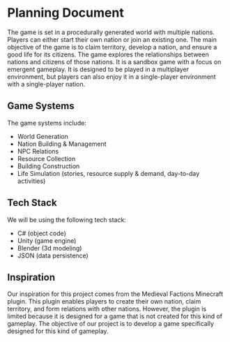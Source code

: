 # Planning Document
The game is set in a procedurally generated world with multiple nations. Players can either start their own nation or join an existing one. The main objective of the game is to claim territory, develop a nation, and ensure a good life for its citizens. The game explores the relationships between nations and citizens of those nations. It is a sandbox game with a focus on emergent gameplay. It is designed to be played in a multiplayer environment, but players can also enjoy it in a single-player environment with a single-player nation.

## Game Systems
The game systems include:

- World Generation
- Nation Building & Management
- NPC Relations
- Resource Collection
- Building Construction
- Life Simulation (stories, resource supply & demand, day-to-day activities)

## Tech Stack
We will be using the following tech stack:

- C# (object code)
- Unity (game engine)
- Blender (3d modeling)
- JSON (data persistence)

## Inspiration
Our inspiration for this project comes from the Medieval Factions Minecraft plugin. This plugin enables players to create their own nation, claim territory, and form relations with other nations. However, the plugin is limited because it is designed for a game that is not created for this kind of gameplay. The objective of our project is to develop a game specifically designed for this kind of gameplay.

